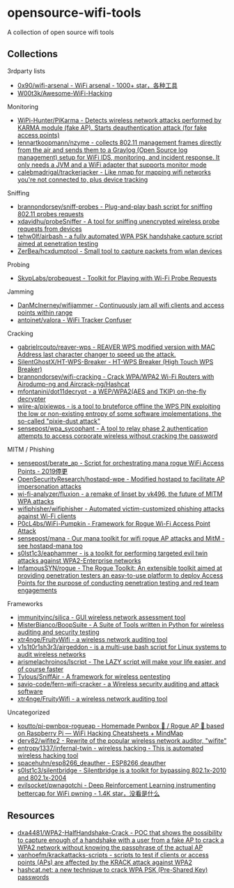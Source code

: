 # opensource-wifi-tools

A collection of open source wifi tools

## Collections

3rdparty lists

* [0x90/wifi-arsenal - WiFi arsenal - 1000+ star，各种工具](https://github.com/0x90/wifi-arsenal)
* [W00t3k/Awesome-WiFi-Hacking](https://github.com/W00t3k/Awesome-WiFi-Hacking)

Monitoring

* [WiPi-Hunter/PiKarma - Detects wireless network attacks performed by KARMA module (fake AP). Starts deauthentication attack (for fake access points)](https://github.com/WiPi-Hunter/PiKarma)
* [lennartkoopmann/nzyme - collects 802.11 management frames directly from the air and sends them to a Graylog (Open Source log management) setup for WiFi IDS, monitoring, and incident response. It only needs a JVM and a WiFi adapter that supports monitor mode](https://github.com/lennartkoopmann/nzyme)
* [calebmadrigal/trackerjacker - Like nmap for mapping wifi networks you're not connected to, plus device tracking](https://github.com/calebmadrigal/trackerjacker)

Sniffing

* [brannondorsey/sniff-probes - Plug-and-play bash script for sniffing 802.11 probes requests](https://github.com/brannondorsey/sniff-probes)
* [xdavidhu/probeSniffer - A tool for sniffing unencrypted wireless probe requests from devices](https://github.com/xdavidhu/probeSniffer)
* [tehw0lf/airbash - a fully automated WPA PSK handshake capture script aimed at penetration testing](https://github.com/tehw0lf/airbash)
* [ZerBea/hcxdumptool - Small tool to capture packets from wlan devices](https://github.com/ZerBea/hcxdumptool)

Probing

* [SkypLabs/probequest - Toolkit for Playing with Wi-Fi Probe Requests](https://github.com/SkypLabs/probequest)

Jamming

* [DanMcInerney/wifijammer - Continuously jam all wifi clients and access points within range](https://github.com/DanMcInerney/wifijammer)
* [antoinet/valora - WiFi Tracker Confuser](https://github.com/antoinet/valora)

Cracking

* [gabrielrcouto/reaver-wps - REAVER WPS modified version with MAC Address last character changer to speed up the attack.](https://github.com/gabrielrcouto/reaver-wps)
* [SilentGhostX/HT-WPS-Breaker - HT-WPS Breaker (High Touch WPS Breaker)](https://github.com/SilentGhostX/HT-WPS-Breaker)
* [brannondorsey/wifi-cracking - Crack WPA/WPA2 Wi-Fi Routers with Airodump-ng and Aircrack-ng/Hashcat ](https://github.com/brannondorsey/wifi-cracking)
* [mfontanini/dot11decrypt - a WEP/WPA2(AES and TKIP) on-the-fly decrypter](https://github.com/mfontanini/dot11decrypt)
* [wiire-a/pixiewps - is a tool to bruteforce offline the WPS PIN exploiting the low or non-existing entropy of some software implementations, the so-called "pixie-dust attack"](https://github.com/wiire-a/pixiewps)
* [sensepost/wpa_sycophant - A tool to relay phase 2 authentication attempts to access corporate wireless without cracking the password](https://github.com/sensepost/wpa_sycophant)

MITM / Phishing

* [sensepost/berate_ap - Script for orchestrating mana rogue WiFi Access Points - 2019停更](https://github.com/sensepost/berate_ap)
* [OpenSecurityResearch/hostapd-wpe - Modified hostapd to facilitate AP impersonation attacks](https://github.com/OpenSecurityResearch/hostapd-wpe)
* [wi-fi-analyzer/fluxion - a remake of linset by vk496, the future of MITM WPA attacks](https://github.com/wi-fi-analyzer/fluxion)
* [wifiphisher/wifiphisher - Automated victim-customized phishing attacks against Wi-Fi clients](https://github.com/wifiphisher/wifiphisher)
* [P0cL4bs/WiFi-Pumpkin - Framework for Rogue Wi-Fi Access Point Attack](https://github.com/P0cL4bs/WiFi-Pumpkin)
* [sensepost/mana - Our mana toolkit for wifi rogue AP attacks and MitM - see hostapd-mana too](https://github.com/sensepost/mana)
* [s0lst1c3/eaphammer - is a toolkit for performing targeted evil twin attacks against WPA2-Enterprise networks](https://github.com/s0lst1c3/eaphammer)
* [InfamousSYN/rogue - The Rogue Toolkit: An extensible toolkit aimed at providing penetration testers an easy-to-use platform to deploy Access Points for the purpose of conducting penetration testing and red team engagements](https://github.com/InfamousSYN/rogue)

Frameworks

* [immunityinc/silica - GUI wireless network assessment tool](https://www.immunityinc.com/products/silica/)
* [MisterBianco/BoopSuite - A Suite of Tools written in Python for wireless auditing and security testing](https://github.com/MisterBianco/BoopSuite)
* [xtr4nge/FruityWifi - a wireless network auditing tool](https://github.com/xtr4nge/FruityWifi)
* [v1s1t0r1sh3r3/airgeddon - is a multi-use bash script for Linux systems to audit wireless networks](https://github.com/v1s1t0r1sh3r3/airgeddon)
* [arismelachroinos/lscript - The LAZY script will make your life easier, and of course faster](https://github.com/arismelachroinos/lscript)
* [Tylous/SniffAir - A framework for wireless pentesting](https://github.com/Tylous/SniffAir)
* [savio-code/fern-wifi-cracker - a Wireless security auditing and attack software](https://github.com/savio-code/fern-wifi-cracker)
* [xtr4nge/FruityWifi - a wireless network auditing tool](https://github.com/xtr4nge/FruityWifi)

Uncategorized

* [koutto/pi-pwnbox-rogueap - Homemade Pwnbox 🚀 / Rogue AP 📡 based on Raspberry Pi — WiFi Hacking Cheatsheets + MindMap](https://github.com/koutto/pi-pwnbox-rogueap)
* [derv82/wifite2 - Rewrite of the popular wireless network auditor, "wifite"](https://github.com/derv82/wifite2)
* [entropy1337/infernal-twin - wireless hacking - This is automated wireless hacking tool](https://github.com/entropy1337/infernal-twin)
* [spacehuhn/esp8266_deauther - ESP8266 deauther](https://github.com/spacehuhn/esp8266_deauther)
* [s0lst1c3/silentbridge - Silentbridge is a toolkit for bypassing 802.1x-2010 and 802.1x-2004](https://github.com/s0lst1c3/silentbridge)
* [evilsocket/pwnagotchi - Deep Reinforcement Learning instrumenting bettercap for WiFi pwning - 1.4K star，没看是什么](https://github.com/evilsocket/pwnagotchi)

## Resources

* [dxa4481/WPA2-HalfHandshake-Crack - POC that shows the possibility to capture enough of a handshake with a user from a fake AP to crack a WPA2 network without knowing the passphrase of the actual AP](https://github.com/dxa4481/WPA2-HalfHandshake-Crack)
* [vanhoefm/krackattacks-scripts - scripts to test if clients or access points (APs) are affected by the KRACK attack against WPA2](https://github.com/vanhoefm/krackattacks-scripts)
* [hashcat.net: a new technique to crack WPA PSK (Pre-Shared Key) passwords](https://hashcat.net/forum/thread-7717.html)

